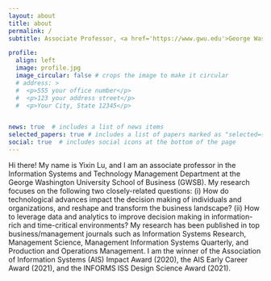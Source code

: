 ```yaml
---
layout: about
title: about
permalink: /
subtitle: Associate Professor, <a href='https://www.gwu.edu'>George Washington University</a>

profile:
  align: left
  image: profile.jpg
  image_circular: false # crops the image to make it circular
  # address: >
  #  <p>555 your office number</p>
  #  <p>123 your address street</p>
  #  <p>Your City, State 12345</p>


news: true  # includes a list of news items
selected_papers: true # includes a list of papers marked as "selected={true}"
social: true  # includes social icons at the bottom of the page
---
```


Hi there! My name is Yixin Lu, and I am an associate professor in the Information Systems and Technology Management Department at the George Washington University School of Business (GWSB). My research focuses on the following two closely-related questions: (i) How do technological advances impact the decision making of individuals and organizations, and reshape and transform the business landscape? (ii) How to leverage data and analytics to improve decision making in information-rich and time-critical environments? My research has been published in top business/management journals such as Information Systems Research, Management Science, Management Information Systems Quarterly, and Production and Operations Management. I am the winner of the Association of Information Systems (AIS) Impact Award (2020), the AIS Early Career Award (2021), and the INFORMS ISS Design Science Award (2021). 
